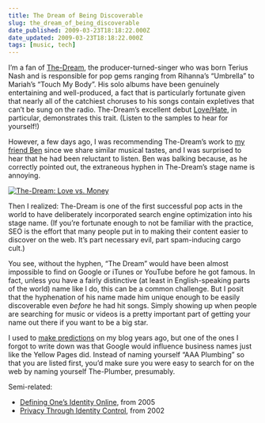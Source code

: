 ```yaml
---
title: The Dream of Being Discoverable
slug: the_dream_of_being_discoverable
date_published: 2009-03-23T18:18:22.000Z
date_updated: 2009-03-23T18:18:22.000Z
tags: [music, tech]
---
```


I’m a fan of [The-Dream](http://en.wikipedia.org/wiki/The-Dream), the producer-turned-singer who was born Terius Nash and is responsible for pop gems ranging from Rihanna’s “Umbrella” to Mariah’s “Touch My Body”. His solo albums have been genuinely entertaining and well-produced, a fact that is particularly fortunate given that nearly all of the catchiest choruses to his songs contain expletives that can’t be sung on the radio. The-Dream’s excellent debut [Love/Hate](http://www.amazon.com/gp/product/B000VS6P1O?ie=UTF8&amp;tag=2020-20&amp;linkCode=as2&amp;camp=1789&amp;creative=390957&amp;creativeASIN=B000VS6P1O), in particular, demonstrates this trait. (Listen to the samples to hear for yourself!)

However, a few days ago, I was recommending The-Dream’s work to [my friend Ben](http://ben.stupidfool.org/typepad/2009/03/the-dream-rockin-that-thang.html) since we share similar musical tastes, and I was surprised to hear that he had been reluctant to listen. Ben was balking because, as he correctly pointed out, the extraneous hyphen in The-Dream’s stage name is annoying.

[![The-Dream: Love vs. Money](https://cdn.glitch.global/d45aff89-36ba-46db-8c7c-3da7c8a93931/the-dream-love-vs-money.jpeg?v=1698327623465)](http://www.amazon.com/gp/product/B001PPLJ22?ie=UTF8&amp;tag=2020-20&amp;linkCode=as2&amp;camp=1789&amp;creative=390957&amp;creativeASIN=B001PPLJ22)

Then I realized: The-Dream is one of the first successful pop acts in the world to have deliberately incorporated search engine optimization into his stage name. (If you’re fortunate enough to not be familiar with the practice, SEO is the effort that many people put in to making their content easier to discover on the web. It’s part necessary evil, part spam-inducing cargo cult.)

You see, without the hyphen, “The Dream” would have been almost impossible to find on Google or iTunes or YouTube before he got famous. In fact, unless you have a fairly distinctive (at least in English-speaking parts of the world) name like I do, this can be a common challenge. But I posit that the hyphenation of his name made him unique enough to be easily discoverable even *before* he had hit songs. Simply showing up when people are searching for music or videos is a pretty important part of getting your name out there if you want to be a big star.

I used to [make predictions](http://web.archive.org/web/20021115221520/http://www.dashes.com/anil/index.php?fad.php) on my blog years ago, but one of the ones I forgot to write down was that Google would influence business names just like the Yellow Pages did. Instead of naming yourself “AAA Plumbing” so that you are listed first, you’d make sure you were easy to search for on the web by naming yourself The-Plumber, presumably.

Semi-related:

- [Defining One’s Identity Online](/2005/06/02/defining_ones_i/), from 2005
- [Privacy Through Identity Control](/2002/12/17/privacy_through/), from 2002
